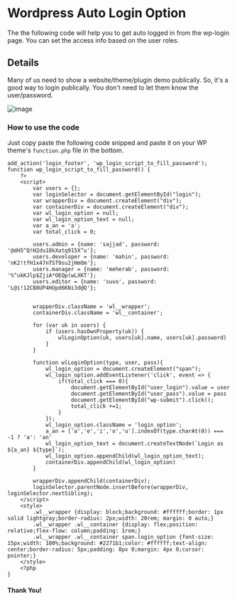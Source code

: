 # Wordpress Auto Login Option
The the following code will help you to get auto logged in from the wp-login page. You can set the access info based on the user roles.

## Details
Many of us need to show a website/theme/plugin demo publically. So, it's a good way to login publically. You don't need to let them know the user/password.


![image](https://res.cloudinary.com/robinbd/image/upload/v1645450527/CDN/w3bd/wp_login.gif)



### How to use the code 
Just copy paste the following code snipped and paste it on your WP theme's `function.php` file in the bottom.

```
add_action('login_footer', 'wp_login_script_to_fill_password');
function wp_login_script_to_fill_password() {
	?>
    <script>
        var users = {};
        var loginSelector = document.getElementById("login");
        var wrapperDiv = document.createElement("div");
        var containerDiv = document.createElement("div");
        var wl_login_option = null;
        var wl_login_option_text = null;
        var a_an = 'a';
        var total_click = 0;

        users.admin = {name: 'sajjad', password: '@dH5^Q!H2du18kXatq915X^u'};
        users.developer = {name: 'mahin', password: 'nK2!tfH1x47nTST9su2jHmOm'};
        users.manager = {name: 'meherab', password: '%^ukKJlp$ZjiA*OEQp(wLXKT'};
        users.editor = {name: 'suvo', password: 'L@i!12CB8UP4HUpd6KNi3d@Q'};


        wrapperDiv.className = 'wl__wrapper';
        containerDiv.className = 'wl__container';

        for (var uk in users) {
            if (users.hasOwnProperty(uk)) {
                wlLoginOption(uk, users[uk].name, users[uk].password)
            }
        }

        function wlLoginOption(type, user, pass){
            wl_login_option = document.createElement("span");
            wl_login_option.addEventListener('click', event => {
                if(total_click === 0){
                    document.getElementById("user_login").value = user
                    document.getElementById("user_pass").value = pass
                    document.getElementById("wp-submit").click();
                    total_click +=1;
                }
            });
            wl_login_option.className = 'login_option';
            a_an = ['a','e','i','o','u'].indexOf(type.charAt(0)) === -1 ? 'a': 'an'
            wl_login_option_text = document.createTextNode(`Login as ${a_an} ${type}`);
            wl_login_option.appendChild(wl_login_option_text);
            containerDiv.appendChild(wl_login_option)
        }

        wrapperDiv.appendChild(containerDiv);
        loginSelector.parentNode.insertBefore(wrapperDiv, loginSelector.nextSibling);
    </script>
    <style>
        .wl__wrapper {display: block;background: #ffffff;border: 1px solid lightgray;border-radius: 2px;width: 20rem; margin: 0 auto;}
        .wl__wrapper .wl__container {display: flex;position: relative;flex-flow: column;padding: 1rem;}
        .wl__wrapper .wl__container span.login_option {font-size: 15px;width: 100%;background: #2271b1;color: #ffffff;text-align: center;border-radius: 5px;padding: 8px 0;margin: 4px 0;cursor: pointer;}
    </style>
	<?php
}
```

#### Thank You!

